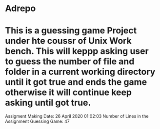 # Adrepo
# This is a guessing game Project under hte coussr of Unix Work bench. This will keppp asking user to guess the number of file and folder in a current working directory until it got true and ends the game otherwise it will continue keep asking until got true.
Assigment Making Date: 26 April 2020 01:02:03
Number of Lines in the Assignment Guessing Game: 47
